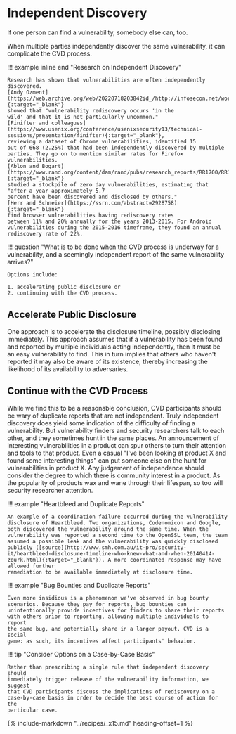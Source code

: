 # Independent Discovery

<!--start-->If one person can find a vulnerability, somebody else can, too.
When multiple parties independently discover the same vulnerability, it
can complicate the CVD process.<!--end-->

!!! example inline end "Research on Independent Discovery"

    Research has shown that vulnerabilities are often independently
    discovered.
    [Andy Ozment](https://web.archive.org/web/20220718203842id_/http://infosecon.net/workshop/pdf/10.pdf){:target="_blank"}
    showed that "vulnerability rediscovery occurs 'in the
    wild' and that it is not particularly uncommon."
    [Finifter and colleagues](https://www.usenix.org/conference/usenixsecurity13/technical-sessions/presentation/finifter){:target="_blank"},
    reviewing a dataset of Chrome vulnerabilities, identified 15
    out of 668 (2.25%) that had been independently discovered by multiple
    parties. They go on to mention similar rates for Firefox
    vulnerabilities.
    [Ablon and Bogart](https://www.rand.org/content/dam/rand/pubs/research_reports/RR1700/RR1751/RAND_RR1751.pdf){:target="_blank"}
    studied a stockpile of zero day vulnerabilities, estimating that "after a year approximately 5.7
    percent have been discovered and disclosed by others."
    [Herr and Schneier](https://ssrn.com/abstract=2928758){:target="_blank"}
    find browser vulnerabilities having rediscovery rates
    between 11% and 20% annually for the years 2013-2015. For Android
    vulnerabilities during the 2015-2016 timeframe, they found an annual
    rediscovery rate of 22%.

!!! question "What is to be done when the CVD process is underway for a vulnerability, and a seemingly independent report of the same vulnerability arrives?"

    Options include:

    1. accelerating public disclosure or 
    2. continuing with the CVD process.

## Accelerate Public Disclosure

One approach is to accelerate the disclosure timeline, possibly
disclosing immediately. This approach assumes that if a vulnerability
has been found and reported by multiple individuals acting
independently, then it must be an easy vulnerability to find. This in
turn implies that others who haven't reported it may also be aware of
its existence, thereby increasing the likelihood of its availability to
adversaries.

## Continue with the CVD Process

While we find this to be a reasonable conclusion, CVD participants
should be wary of duplicate reports that are not independent. Truly
independent discovery does yield some indication of the difficulty of
finding a vulnerability. But vulnerability finders and security
researchers talk to each other, and they sometimes hunt in the same
places. An announcement of interesting vulnerabilities in a product can
spur others to turn their attention and tools to that product. Even a
casual "I've been looking at product X and found some interesting
things" can put someone else on the hunt for vulnerabilities in product
X. Any judgement of independence should consider the degree to which
there is community interest in a product. As the popularity of products
wax and wane through their lifespan, so too will security researcher
attention.

<div class="grid" markdown>

!!! example "Heartbleed and Duplicate Reports"

    An example of a coordination failure occurred during the vulnerability
    disclosure of Heartbleed. Two organizations, Codenomicon and Google,
    both discovered the vulnerability around the same time. When the
    vulnerability was reported a second time to the OpenSSL team, the team
    assumed a possible leak and the vulnerability was quickly disclosed
    publicly ([source](http://www.smh.com.au/it-pro/security-it/heartbleed-disclosure-timeline-who-knew-what-and-when-20140414-zqurk.html){:target="_blank"}). A more coordinated response may have allowed further
    remediation to be available immediately at disclosure time.

!!! example "Bug Bounties and Duplicate Reports"

    Even more insidious is a phenomenon we've observed in bug bounty
    scenarios. Because they pay for reports, bug bounties can
    unintentionally provide incentives for finders to share their reports
    with others prior to reporting, allowing multiple individuals to report
    the same bug, and potentially share in a larger payout. CVD is a social
    game: as such, its incentives affect participants' behavior.

</div>

!!! tip "Consider Options on a Case-by-Case Basis"

    Rather than prescribing a single rule that independent discovery should
    immediately trigger release of the vulnerability information, we suggest
    that CVD participants discuss the implications of rediscovery on a
    case-by-case basis in order to decide the best course of action for the
    particular case.

{% include-markdown "../recipes/_x15.md" heading-offset=1 %}
